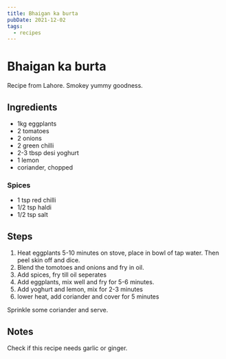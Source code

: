 ```yaml
---
title: Bhaigan ka burta
pubDate: 2021-12-02
tags:
  - recipes
---
```


# Bhaigan ka burta

Recipe from Lahore. Smokey yummy goodness.

## Ingredients

- 1kg eggplants
- 2 tomatoes
- 2 onions
- 2 green chilli
- 2-3 tbsp desi yoghurt
- 1 lemon
- coriander, chopped

### Spices

- 1 tsp red chilli
- 1/2 tsp haldi
- 1/2 tsp salt

## Steps

1. Heat eggplants 5-10 minutes on stove, place in bowl of tap water. Then peel skin off and dice.
2. Blend the tomotoes and onions and fry in oil.
3. Add spices, fry till oil seperates
4. Add eggplants, mix well and fry for 5-6 minutes.
5. Add yoghurt and lemon, mix for 2-3 minutes
6. lower heat, add coriander and cover for 5 minutes

Sprinkle some coriander and serve.

## Notes

Check if this recipe needs garlic or ginger.
